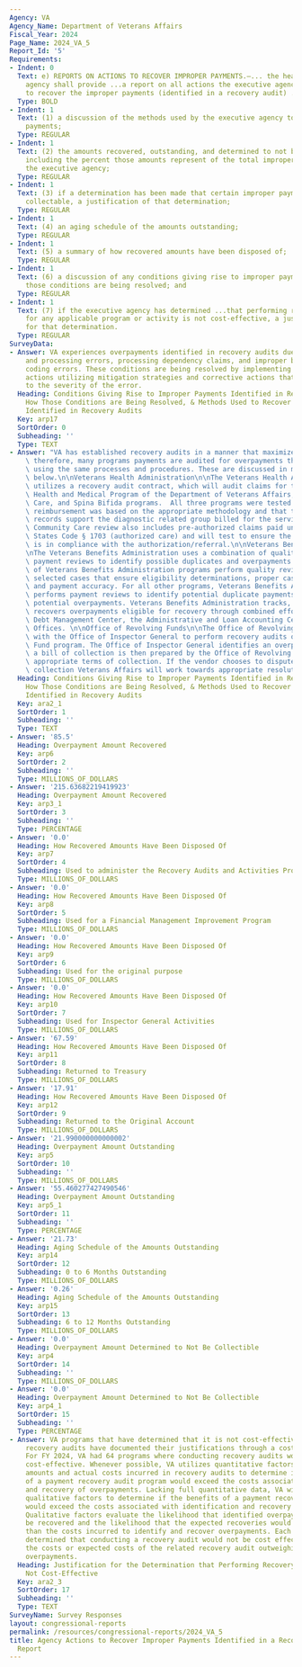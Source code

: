 ```yaml
---
Agency: VA
Agency_Name: Department of Veterans Affairs
Fiscal_Year: 2024
Page_Name: 2024_VA_5
Report_Id: '5'
Requirements:
- Indent: 0
  Text: e) REPORTS ON ACTIONS TO RECOVER IMPROPER PAYMENTS.—... the head of the executive
    agency shall provide ...a report on all actions the executive agency is taking
    to recover the improper payments (identified in a recovery audit) ..including—
  Type: BOLD
- Indent: 1
  Text: (1) a discussion of the methods used by the executive agency to recover improper
    payments;
  Type: REGULAR
- Indent: 1
  Text: (2) the amounts recovered, outstanding, and determined to not be collectable,
    including the percent those amounts represent of the total improper payments of
    the executive agency;
  Type: REGULAR
- Indent: 1
  Text: (3) if a determination has been made that certain improper payments are not
    collectable, a justification of that determination;
  Type: REGULAR
- Indent: 1
  Text: (4) an aging schedule of the amounts outstanding;
  Type: REGULAR
- Indent: 1
  Text: (5) a summary of how recovered amounts have been disposed of;
  Type: REGULAR
- Indent: 1
  Text: (6) a discussion of any conditions giving rise to improper payments and how
    those conditions are being resolved; and
  Type: REGULAR
- Indent: 1
  Text: (7) if the executive agency has determined ...that performing recovery audits
    for any applicable program or activity is not cost-effective, a justification
    for that determination.
  Type: REGULAR
SurveyData:
- Answer: VA experiences overpayments identified in recovery audits due to administrative
    and processing errors, processing dependency claims, and improper billing and
    coding errors. These conditions are being resolved by implementing corrective
    actions utilizing mitigation strategies and corrective actions that are appropriate
    to the severity of the error.
  Heading: Conditions Giving Rise to Improper Payments Identified in Recovery Audits,
    How Those Conditions are Being Resolved, & Methods Used to Recover Improper Payments
    Identified in Recovery Audits
  Key: arp17
  SortOrder: 0
  Subheading: ''
  Type: TEXT
- Answer: "VA has established recovery audits in a manner that maximizes efficiency;\
    \ therefore, many programs payments are audited for overpayments that can be recovered\
    \ using the same processes and procedures. These are discussed in more detail\
    \ below.\n\nVeterans Health Administration\n\nThe Veterans Health Administration\
    \ utilizes a recovery audit contract, which will audit claims for the Civilian\
    \ Health and Medical Program of the Department of Veterans Affairs, VA Community\
    \ Care, and Spina Bifida programs.  All three programs were tested to ensure the\
    \ reimbursement was based on the appropriate methodology and that the medical\
    \ records support the diagnostic related group billed for the services.  The VA\
    \ Community Care review also includes pre-authorized claims paid under 38 United\
    \ States Code § 1703 (authorized care) and will test to ensure the care rendered\
    \ is in compliance with the authorization/referral.\n\nVeterans Benefits Administration\n\
    \nThe Veterans Benefits Administration uses a combination of quality reviews and\
    \ payment reviews to identify possible duplicates and overpayments. The majority\
    \ of Veterans Benefits Administration programs perform quality reviews on randomly\
    \ selected cases that ensure eligibility determinations, proper case processing,\
    \ and payment accuracy. For all other programs, Veterans Benefits Administration\
    \ performs payment reviews to identify potential duplicate payments and other\
    \ potential overpayments. Veterans Benefits Administration tracks, monitors, and\
    \ recovers overpayments eligible for recovery through combined efforts of the\
    \ Debt Management Center, the Administrative and Loan Accounting Center, and Regional\
    \ Offices. \n\nOffice of Revolving Funds\n\nThe Office of Revolving Funds collaborates\
    \ with the Office of Inspector General to perform recovery audits on VA's Supply\
    \ Fund program. The Office of Inspector General identifies an overpayment and\
    \ a bill of collection is then prepared by the Office of Revolving Funds with\
    \ appropriate terms of collection. If the vendor chooses to dispute the bill of\
    \ collection Veterans Affairs will work towards appropriate resolution."
  Heading: Conditions Giving Rise to Improper Payments Identified in Recovery Audits,
    How Those Conditions are Being Resolved, & Methods Used to Recover Improper Payments
    Identified in Recovery Audits
  Key: ara2_1
  SortOrder: 1
  Subheading: ''
  Type: TEXT
- Answer: '85.5'
  Heading: Overpayment Amount Recovered
  Key: arp6
  SortOrder: 2
  Subheading: ''
  Type: MILLIONS_OF_DOLLARS
- Answer: '215.63682219419923'
  Heading: Overpayment Amount Recovered
  Key: arp3_1
  SortOrder: 3
  Subheading: ''
  Type: PERCENTAGE
- Answer: '0.0'
  Heading: How Recovered Amounts Have Been Disposed Of
  Key: arp7
  SortOrder: 4
  Subheading: Used to administer the Recovery Audits and Activities Program
  Type: MILLIONS_OF_DOLLARS
- Answer: '0.0'
  Heading: How Recovered Amounts Have Been Disposed Of
  Key: arp8
  SortOrder: 5
  Subheading: Used for a Financial Management Improvement Program
  Type: MILLIONS_OF_DOLLARS
- Answer: '0.0'
  Heading: How Recovered Amounts Have Been Disposed Of
  Key: arp9
  SortOrder: 6
  Subheading: Used for the original purpose
  Type: MILLIONS_OF_DOLLARS
- Answer: '0.0'
  Heading: How Recovered Amounts Have Been Disposed Of
  Key: arp10
  SortOrder: 7
  Subheading: Used for Inspector General Activities
  Type: MILLIONS_OF_DOLLARS
- Answer: '67.59'
  Heading: How Recovered Amounts Have Been Disposed Of
  Key: arp11
  SortOrder: 8
  Subheading: Returned to Treasury
  Type: MILLIONS_OF_DOLLARS
- Answer: '17.91'
  Heading: How Recovered Amounts Have Been Disposed Of
  Key: arp12
  SortOrder: 9
  Subheading: Returned to the Original Account
  Type: MILLIONS_OF_DOLLARS
- Answer: '21.990000000000002'
  Heading: Overpayment Amount Outstanding
  Key: arp5
  SortOrder: 10
  Subheading: ''
  Type: MILLIONS_OF_DOLLARS
- Answer: '55.460277427490546'
  Heading: Overpayment Amount Outstanding
  Key: arp5_1
  SortOrder: 11
  Subheading: ''
  Type: PERCENTAGE
- Answer: '21.73'
  Heading: Aging Schedule of the Amounts Outstanding
  Key: arp14
  SortOrder: 12
  Subheading: 0 to 6 Months Outstanding
  Type: MILLIONS_OF_DOLLARS
- Answer: '0.26'
  Heading: Aging Schedule of the Amounts Outstanding
  Key: arp15
  SortOrder: 13
  Subheading: 6 to 12 Months Outstanding
  Type: MILLIONS_OF_DOLLARS
- Answer: '0.0'
  Heading: Overpayment Amount Determined to Not Be Collectible
  Key: arp4
  SortOrder: 14
  Subheading: ''
  Type: MILLIONS_OF_DOLLARS
- Answer: '0.0'
  Heading: Overpayment Amount Determined to Not Be Collectible
  Key: arp4_1
  SortOrder: 15
  Subheading: ''
  Type: PERCENTAGE
- Answer: VA programs that have determined that it is not cost-effective to conduct
    recovery audits have documented their justifications through a cost benefit analysis.
    For FY 2024, VA had 64 programs where conducting recovery audits would not be
    cost-effective. Whenever possible, VA utilizes quantitative factors, such as recovery
    amounts and actual costs incurred in recovery audits to determine if the benefits
    of a payment recovery audit program would exceed the costs associated with identification
    and recovery of overpayments. Lacking full quantitative data, VA will also utilize
    qualitative factors to determine if the benefits of a payment recovery audit program
    would exceed the costs associated with identification and recovery of overpayments.
    Qualitative factors evaluate the likelihood that identified overpayments would
    be recovered and the likelihood that the expected recoveries would be greater
    than the costs incurred to identify and recover overpayments. Each of the 64 programs
    determined that conducting a recovery audit would not be cost effective due to
    the costs or expected costs of the related recovery audit outweighing the collectable
    overpayments.
  Heading: Justification for the Determination that Performing Recovery Audits are
    Not Cost-Effective
  Key: ara2_3
  SortOrder: 17
  Subheading: ''
  Type: TEXT
SurveyName: Survey Responses
layout: congressional-reports
permalink: /resources/congressional-reports/2024_VA_5
title: Agency Actions to Recover Improper Payments Identified in a Recovery Audit
  Report
---
```

